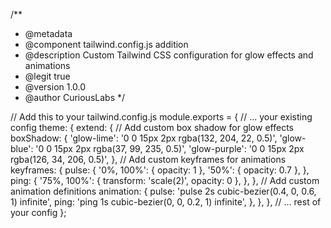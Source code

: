 /**
 * @metadata
 * @component tailwind.config.js addition
 * @description Custom Tailwind CSS configuration for glow effects and animations
 * @legit true
 * @version 1.0.0
 * @author CuriousLabs
 */

// Add this to your tailwind.config.js
module.exports = {
  // ... your existing config
  theme: {
    extend: {
      // Add custom box shadow for glow effects
      boxShadow: {
        'glow-lime': '0 0 15px 2px rgba(132, 204, 22, 0.5)',
        'glow-blue': '0 0 15px 2px rgba(37, 99, 235, 0.5)',
        'glow-purple': '0 0 15px 2px rgba(126, 34, 206, 0.5)',
      },
      // Add custom keyframes for animations
      keyframes: {
        pulse: {
          '0%, 100%': { opacity: 1 },
          '50%': { opacity: 0.7 },
        },
        ping: {
          '75%, 100%': { transform: 'scale(2)', opacity: 0 },
        },
      },
      // Add custom animation definitions
      animation: {
        pulse: 'pulse 2s cubic-bezier(0.4, 0, 0.6, 1) infinite',
        ping: 'ping 1s cubic-bezier(0, 0, 0.2, 1) infinite',
      },
    },
  },
  // ... rest of your config
};